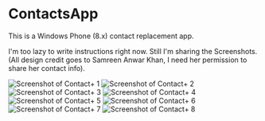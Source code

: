 # ContactsApp
This is a Windows Phone (8.x) contact replacement app.


I'm too lazy to write instructions right now. Still I'm sharing the Screenshots.
(All design credit goes to Samreen Anwar Khan, I need her permission to share her contact info).

![Screenshot of Contact+ 1](https://github.com/khateeb321/ContactsApp/blob/master/images/1.PNG)
![Screenshot of Contact+ 2](https://github.com/khateeb321/ContactsApp/blob/master/images/2.PNG)
![Screenshot of Contact+ 3](https://github.com/khateeb321/ContactsApp/blob/master/images/3.PNG)
![Screenshot of Contact+ 4](https://github.com/khateeb321/ContactsApp/blob/master/images/4.PNG)
![Screenshot of Contact+ 5](https://github.com/khateeb321/ContactsApp/blob/master/images/5.PNG)
![Screenshot of Contact+ 6](https://github.com/khateeb321/ContactsApp/blob/master/images/6.PNG)
![Screenshot of Contact+ 7](https://github.com/khateeb321/ContactsApp/blob/master/images/7.PNG)
![Screenshot of Contact+ 8](https://github.com/khateeb321/ContactsApp/blob/master/images/8.PNG)